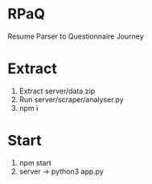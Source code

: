 # RPaQ
Resume Parser to Questionnaire Journey

# Extract
1. Extract server/data.zip
2. Run server/scraper/analyser.py
3. npm i

# Start
1. npm start
2. server -> python3 app.py